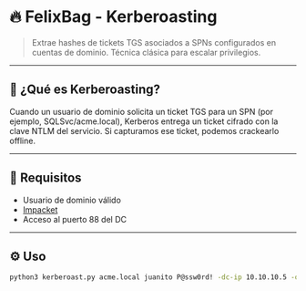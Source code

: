 # 🔥 FelixBag - Kerberoasting

> Extrae hashes de tickets TGS asociados a SPNs configurados en cuentas de dominio. Técnica clásica para escalar privilegios.

---

## 🤔 ¿Qué es Kerberoasting?

Cuando un usuario de dominio solicita un ticket TGS para un SPN (por ejemplo, SQLSvc/acme.local), Kerberos entrega un ticket cifrado con la clave NTLM del servicio. 
Si capturamos ese ticket, podemos crackearlo offline.

---

## 🧠 Requisitos

- Usuario de dominio válido
- [Impacket](https://github.com/fortra/impacket)
- Acceso al puerto 88 del DC

---

## ⚙️ Uso

```bash
python3 kerberoast.py acme.local juanito P@ssw0rd! -dc-ip 10.10.10.5 -output spn_hashes.txt
```
